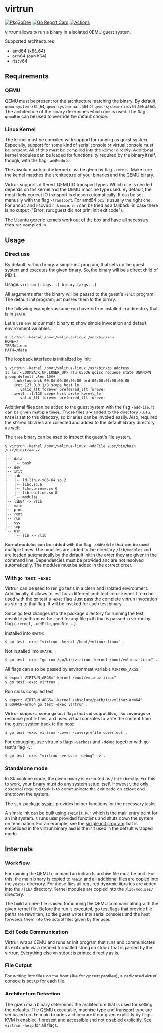 <!--
SPDX-FileCopyrightText: 2024 Tobias Böhm <code@aibor.de>

SPDX-License-Identifier: GPL-3.0-or-later
-->

# virtrun

[![PkgGoDev][pkg-go-dev-badge]][pkg-go-dev]
[![Go Report Card][go-report-card-badge]][go-report-card]
[![Actions][actions-test-badge]][actions-test]

virtrun allows to run a binary in a isolated QEMU guest system.

Supported architectures:
* amd64 (x86_64)
* arm64 (aarch64)
* riscv64

## Requirements

### QEMU

QEMU must be present for the architecture matching the binary. By default,
`qemu-system-x86_64`, `qemu-system-aarch64` or `qemu-system-riscv64` are used.
The architecture of the binary determines which one is used. The flag
`-qemuBin` can be used to override the default choice.

### Linux Kernel

The kernel must be compiled with support for running as guest system.
Especially, support for some kind of serial console or virtual console must be
present. All of this must be compiled into the kernel directly. Additional
kernel modules can be loaded for functionality required by the binary itself,
though, with the flag `-addModule`.

The absolute path to the kernel must be given by flag `-kernel`. Make sure the
kernel matches the architecture of your binaries and the QEMU binary.

Virtrun supports different QEMU IO transport types. Which one is needed depends
on the kernel and the QEMU machine type used. By default, the most likely
correct IO transport is chosen automatically. It can be set manually with the
flag `-transport`. For amd64 `pci` is usually the right one. For arm64 and
riscv64 it is `mmio`. `isa` can be tried as a fallback, in case there is no
output ("Error: run: guest did not print init exit code").

The Ubuntu generic kernels work out of the box and have all necessary features
compiled in.

## Usage

### Direct use

By default, virtrun brings a simple init program, that sets up the guest system
and executes the given binary. So, the binary will be a direct child of PID 1.

Usage: `virtrun [flags...] binary [args...]`

All arguments after the binary will be passed to the guest's `/init` program.
The default init program just passes them to the binary.

The following examples assume you have virtrun installed in a directory that is
in `$PATH`.

Let's use `env` as our main binary to show simple invocation and default
environment variables.

```console
$ virtrun -kernel /boot/vmlinuz-linux /usr/bin/env
HOME=/
TERM=linux
PATH=/data
```

The loopback interface is initialized by init:

```console
$ virtrun -kernel /boot/vmlinuz-linux /usr/bin/ip address
1: lo: <LOOPBACK,UP,LOWER_UP> mtu 65536 qdisc noqueue state UNKNOWN group default qlen 1000
    link/loopback 00:00:00:00:00:00 brd 00:00:00:00:00:00
    inet 127.0.0.1/8 scope host lo
       valid_lft forever preferred_lft forever
    inet6 ::1/128 scope host proto kernel_lo
       valid_lft forever preferred_lft forever
```

Additional files can be added to the guest system with the flag `-addFile`. It
can be given multiple times. Those files are added to the directory `/data`.
`PATH` is set to this directory, so binaries can be invoked easily. Also,
required the shared libraries are collected and added to the default library
directory as well:

The `tree` binary can be used to inspect the guest's file system.

```console
$ virtrun -kernel /boot/vmlinuz-linux -addFile /usr/bin/bash /usr/bin/tree -x
.
|-- data
|   `-- bash
|-- dev
|-- init
|-- lib
|   |-- ld-linux-x86-64.so.2
|   |-- libc.so.6
|   |-- libncursesw.so.6
|   |-- libreadline.so.8
|   `-- modules
|-- lib64 -> /lib
|-- main
|-- proc
|-- root
|-- run
|-- sys
|-- tmp
`-- usr
    `-- lib -> /lib
```

Kernel modules can be added with the flag `-addModule` that can be used
multiple times. The modules are added to the directory `/lib/modules` and are
loaded automatically by the default init in the order they are given in the
command line. Dependencies must be provided and are not resolved automatically.
The modules must be added in the correct order.

### With `go test -exec`

Virtrun can be used to run go tests in a clean and isolated environment.
Additionally, it allows to test for a different architecture or kernel. It can
be used with the go test's `-exec` flag. Just pass the complete virtrun
invocation as string to that flag. It will be invoked for each test binary.

Since go test changes into the package directory for running the test, absolute
paths must be used for any file path that is passed to virtrun by flag
(`-kernel`, `-addFile`, `qemuBin`, ...).

Installed into `$PATH`:

```console
$ go test -exec "virtrun -kernel /boot/vmlinuz-linux" .
```

Not installed into `$PATH`:

```console
$ go test -exec "go run /go/bin/virtrun -kernel /boot/vmlinuz-linux" .
```

All flags can also be passed by environment variable `VIRTRUN_ARGS`:

```console
$ export VIRTRUN_ARGS="-kernel /boot/vmlinuz-linux"
$ go test -exec virtrun .
```

Run cross compiled test:

```console
$ export VIRTRUN_ARGS="-kernel /absolute/path/to/vmlinuz-arm64"
$ GOARCH=arm64 go test -exec virtrun .
```

Virtrun supports some go test flags that set output files, like coverage or
resource profile files, and uses virtual consoles to write the content from the
guest system back to the host:

```console
$ go test -exec virtrun -cover -coverprofile cover.out .
```

For debugging, use virtrun's flags `-verbose` and `-debug` together with go
test's flag `-v`:

```console
$ go test -exec "virtrun -verbose -debug" -v .
```

### Standalone mode

In Standalone mode, the given binary is executed as `/init` directly. For this
to work, your binary must do any system setup itself. However, the only
essential required task is to communicate the exit code on stdout and shutdown
the system.

The sub-package [sysinit](https://pkg.go.dev/github.com/aibor/virtrun/sysinit)
provides helper functions for the necessary tasks.

A simple init can be built using `sysinit.Run` which is the main entry point 
for an init system. It runs user provided functions and shuts down the system 
on termination. For an example, see the
[simple init program](internal/virtrun/init/cmd/main.go) that is embedded in 
the virtrun binary and is the init used in the default wrapped mode.

## Internals

### Work flow

For running the QEMU command an initramfs archive file must be built. For this,
the main binary is copied to `/main` and all additional files are copied into
the `/data/` directory. For those files all required dynamic libraries are
added into the `/lib/` directory. Kernel modules are copied into the
`/lib/modules/` directory.

The build archive file is used for running the QEMU command along with the
given kernel file. Before the run is executed, go test flags that provide file
paths are rewritten, so the guest writes into serial consoles and the host
forwards them into the actual files given by the user.

### Exit Code Communication

Virtrun wraps QEMU and runs an init program that runs and communicates its exit
code via a defined formatted string on stdout that is parsed by the virtrun.
Everything else on stdout is printed directly as is.

### File Output

For writing into files on the host (like for go test profiles), a dedicated
virtual console is set up for each file.

### Architecture Detection

The given main binary determines the architecture that is used for setting 
the defaults. The QEMU executable, machine type and transport type are set
based on the main binaries architecture if not given explicitly by flags. KVM
is enabled if present and accessible and not disabled explicitly. See 
`virtrun -help` for all flags.

[pkg-go-dev]:           https://pkg.go.dev/github.com/aibor/virtrun
[pkg-go-dev-badge]:     https://pkg.go.dev/badge/github.com/aibor/virtrun
[go-report-card]:       https://goreportcard.com/report/github.com/aibor/virtrun
[go-report-card-badge]: https://goreportcard.com/badge/github.com/aibor/virtrun
[actions-test]:         https://github.com/aibor/virtrun/actions/workflows/test.yaml
[actions-test-badge]:   https://github.com/aibor/virtrun/actions/workflows/test.yaml/badge.svg?branch=main
